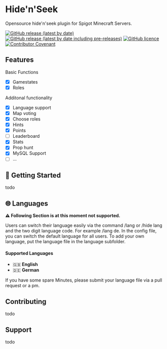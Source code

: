 # Hide'n'Seek
Opensource hide'n'seek plugin for Spigot Minecraft Servers.

[![GitHub release (latest by date)](https://img.shields.io/github/v/release/Niklashere/Spigot_Hidenseek)](https://github.com/Niklashere/Spigot_Hidenseek/releases)
[![GitHub release (latest by date including pre-releases)](https://img.shields.io/github/v/release/niklashere/Spigot_Hidenseek?include_prereleases)](https://github.com/Niklashere/Spigot_Hidenseek/releases)
[![GitHub licence](https://img.shields.io/github/license/niklashere/Spigot_Hidenseek)](LICENSE)
[![Contributor Covenant](https://img.shields.io/badge/Contributor%20Covenant-2.1-4baaaa.svg)](.github/CODE_OF_CONDUCT.md)

## Features

Basic Functions
- [x] Gamestates
- [x] Roles

Additonal functionality
- [x] Language support
- [x] Map voting
- [x] Choose roles
- [x] Hints
- [x] Points
- [ ] Leaderboard
- [x] Stats
- [x] Prop hunt
- [x] MySQL Support
- [ ] ...

## 🚀 Getting Started

todo

## 🌐 Languages
**⚠️ Following Section is at this moment not supported.**

Users can switch their language easily via the command /lang or /hide lang and the two digit language code. For example /lang de.
In the config file, you can switch the default language for all users.
To add your own language, put the language file in the language subfolder.

#### Supported Languages
- 🇬🇧 **English**
- 🇩🇪 **German**

If you have some spare Minutes, please submit your language file via a pull request or a pm.

## Contributing

todo

## Support

todo

